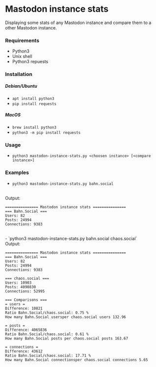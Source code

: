 # Mastodon instance stats
Displaying some stats of any Mastodon instance and compare them to a other Mastodon instance.

### Requirements
- Python3
- Unix shell
- Python3 repuests

### Installation
##### Debian/Ubuntu
- `apt install python3`
- `pip install requests`

##### MacOS
- `brew install python3`
- `python3 -m pip install requests`

### Usage
- `python3 mastodon-instance-stats.py <choosen instance> [<compare instance>]`

### Examples
- `python3 mastodon-instance-stats.py bahn.social`
<br />
Output:

    =============== Mastodon instance stats ===============
    === Bahn.Social ===
    Users: 82
    Posts: 24994
    Connections: 9383

<br />
- `python3 mastodon-instance-stats.py bahn.social chaos.social`
<br />
Output:

    =============== Mastodon instance stats ===============
    === Bahn.Social ===
    Users: 82
    Posts: 24994
    Connections: 9383

    === chaos.social ===
    Users: 10903
    Posts: 4090830
    Connections: 52995

    === Comparisons ===
    = users =
    Difference: 10821
    Ratio Bahn.Social/chaos.social: 0.75 %
    How many Bahn.Social usersper chaos.social users 132.96

    = posts =
    Difference: 4065836
    Ratio Bahn.Social/chaos.social: 0.61 %
    How many Bahn.Social posts per chaos.social posts 163.67

    = connections =
    Difference: 43612
    Ratio Bahn.Social/chaos.social: 17.71 %
    How many Bahn.Social connectionsper chaos.social connections 5.65